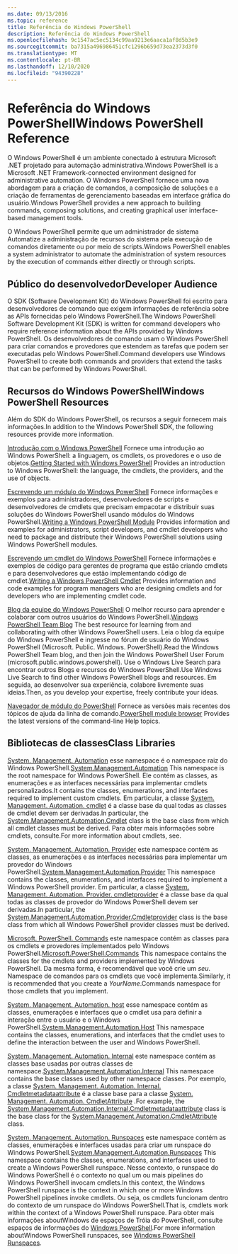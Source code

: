 ```yaml
---
ms.date: 09/13/2016
ms.topic: reference
title: Referência do Windows PowerShell
description: Referência do Windows PowerShell
ms.openlocfilehash: 9c1547ac5ec5134c99aa9213e6aaca1af8d5b3e9
ms.sourcegitcommit: ba7315a496986451cfc1296b659d73ea2373d3f0
ms.translationtype: MT
ms.contentlocale: pt-BR
ms.lasthandoff: 12/10/2020
ms.locfileid: "94390228"
---
```

# <a name="windows-powershell-reference"></a><span data-ttu-id="1d7d9-103">Referência do Windows PowerShell</span><span class="sxs-lookup"><span data-stu-id="1d7d9-103">Windows PowerShell Reference</span></span>

<span data-ttu-id="1d7d9-104">O Windows PowerShell é um ambiente conectado à estrutura Microsoft .NET projetado para automação administrativa.</span><span class="sxs-lookup"><span data-stu-id="1d7d9-104">Windows PowerShell is a Microsoft .NET Framework-connected environment designed for administrative automation.</span></span> <span data-ttu-id="1d7d9-105">O Windows PowerShell fornece uma nova abordagem para a criação de comandos, a composição de soluções e a criação de ferramentas de gerenciamento baseadas em interface gráfica do usuário.</span><span class="sxs-lookup"><span data-stu-id="1d7d9-105">Windows PowerShell provides a new approach to building commands, composing solutions, and creating graphical user interface-based management tools.</span></span>

<span data-ttu-id="1d7d9-106">O Windows PowerShell permite que um administrador de sistema Automatize a administração de recursos do sistema pela execução de comandos diretamente ou por meio de scripts.</span><span class="sxs-lookup"><span data-stu-id="1d7d9-106">Windows PowerShell enables a system administrator to automate the administration of system resources by the execution of commands either directly or through scripts.</span></span>

## <a name="developer-audience"></a><span data-ttu-id="1d7d9-107">Público do desenvolvedor</span><span class="sxs-lookup"><span data-stu-id="1d7d9-107">Developer Audience</span></span>

<span data-ttu-id="1d7d9-108">O SDK (Software Development Kit) do Windows PowerShell foi escrito para desenvolvedores de comando que exigem informações de referência sobre as APIs fornecidas pelo Windows PowerShell.</span><span class="sxs-lookup"><span data-stu-id="1d7d9-108">The Windows PowerShell Software Development Kit (SDK) is written for command developers who require reference information about the APIs provided by Windows PowerShell.</span></span> <span data-ttu-id="1d7d9-109">Os desenvolvedores de comando usam o Windows PowerShell para criar comandos e provedores que estendem as tarefas que podem ser executadas pelo Windows PowerShell.</span><span class="sxs-lookup"><span data-stu-id="1d7d9-109">Command developers use Windows PowerShell to create both commands and providers that extend the tasks that can be performed by Windows PowerShell.</span></span>

## <a name="windows-powershell-resources"></a><span data-ttu-id="1d7d9-110">Recursos do Windows PowerShell</span><span class="sxs-lookup"><span data-stu-id="1d7d9-110">Windows PowerShell Resources</span></span>

<span data-ttu-id="1d7d9-111">Além do SDK do Windows PowerShell, os recursos a seguir fornecem mais informações.</span><span class="sxs-lookup"><span data-stu-id="1d7d9-111">In addition to the Windows PowerShell SDK, the following resources provide more information.</span></span>

<span data-ttu-id="1d7d9-112">[Introdução com o Windows PowerShell](/powershell/scripting/getting-started/getting-started-with-windows-powershell) Fornece uma introdução ao Windows PowerShell: a linguagem, os cmdlets, os provedores e o uso de objetos.</span><span class="sxs-lookup"><span data-stu-id="1d7d9-112">[Getting Started with Windows PowerShell](/powershell/scripting/getting-started/getting-started-with-windows-powershell) Provides an introduction to Windows PowerShell: the language, the cmdlets, the providers, and the use of objects.</span></span>

<span data-ttu-id="1d7d9-113">[Escrevendo um módulo do Windows PowerShell](./module/writing-a-windows-powershell-module.md) Fornece informações e exemplos para administradores, desenvolvedores de scripts e desenvolvedores de cmdlets que precisam empacotar e distribuir suas soluções do Windows PowerShell usando módulos do Windows PowerShell.</span><span class="sxs-lookup"><span data-stu-id="1d7d9-113">[Writing a Windows PowerShell Module](./module/writing-a-windows-powershell-module.md) Provides information and examples for administrators, script developers, and cmdlet developers who need to package and distribute their Windows PowerShell solutions using Windows PowerShell modules.</span></span>

<span data-ttu-id="1d7d9-114">[Escrevendo um cmdlet do Windows PowerShell](./cmdlet/writing-a-windows-powershell-cmdlet.md) Fornece informações e exemplos de código para gerentes de programa que estão criando cmdlets e para desenvolvedores que estão implementando código de cmdlet.</span><span class="sxs-lookup"><span data-stu-id="1d7d9-114">[Writing a Windows PowerShell Cmdlet](./cmdlet/writing-a-windows-powershell-cmdlet.md) Provides information and code examples for program managers who are designing cmdlets and for developers who are implementing cmdlet code.</span></span>

<span data-ttu-id="1d7d9-115">[Blog da equipe do Windows PowerShell](https://devblogs.microsoft.com/powershell/) O melhor recurso para aprender e colaborar com outros usuários do Windows PowerShell.</span><span class="sxs-lookup"><span data-stu-id="1d7d9-115">[Windows PowerShell Team Blog](https://devblogs.microsoft.com/powershell/) The best resource for learning from and collaborating with other Windows PowerShell users.</span></span> <span data-ttu-id="1d7d9-116">Leia o blog da equipe do Windows PowerShell e ingresse no fórum de usuário do Windows PowerShell (Microsoft. Public. Windows. PowerShell).</span><span class="sxs-lookup"><span data-stu-id="1d7d9-116">Read the Windows PowerShell Team blog, and then join the Windows PowerShell User Forum (microsoft.public.windows.powershell).</span></span>
<span data-ttu-id="1d7d9-117">Use o Windows Live Search para encontrar outros Blogs e recursos do Windows PowerShell.</span><span class="sxs-lookup"><span data-stu-id="1d7d9-117">Use Windows Live Search to find other Windows PowerShell blogs and resources.</span></span> <span data-ttu-id="1d7d9-118">Em seguida, ao desenvolver sua experiência, colabore livremente suas ideias.</span><span class="sxs-lookup"><span data-stu-id="1d7d9-118">Then, as you develop your expertise, freely contribute your ideas.</span></span>

<span data-ttu-id="1d7d9-119">[Navegador de módulo do PowerShell](/powershell/module/) Fornece as versões mais recentes dos tópicos de ajuda da linha de comando.</span><span class="sxs-lookup"><span data-stu-id="1d7d9-119">[PowerShell module browser](/powershell/module/) Provides the latest versions of the command-line Help topics.</span></span>

## <a name="class-libraries"></a><span data-ttu-id="1d7d9-120">Bibliotecas de classes</span><span class="sxs-lookup"><span data-stu-id="1d7d9-120">Class Libraries</span></span>

<span data-ttu-id="1d7d9-121">[System. Management. Automation](/dotnet/api/System.Management.Automation) esse namespace é o namespace raiz do Windows PowerShell.</span><span class="sxs-lookup"><span data-stu-id="1d7d9-121">[System.Management.Automation](/dotnet/api/System.Management.Automation) This namespace is the root namespace for Windows PowerShell.</span></span> <span data-ttu-id="1d7d9-122">Ele contém as classes, as enumerações e as interfaces necessárias para implementar cmdlets personalizados.</span><span class="sxs-lookup"><span data-stu-id="1d7d9-122">It contains the classes, enumerations, and interfaces required to implement custom cmdlets.</span></span> <span data-ttu-id="1d7d9-123">Em particular, a classe [System. Management. Automation. cmdlet](/dotnet/api/System.Management.Automation.Cmdlet) é a classe base da qual todas as classes de cmdlet devem ser derivadas.</span><span class="sxs-lookup"><span data-stu-id="1d7d9-123">In particular, the [System.Management.Automation.Cmdlet](/dotnet/api/System.Management.Automation.Cmdlet) class is the base class from which all cmdlet classes must be derived.</span></span> <span data-ttu-id="1d7d9-124">Para obter mais informações sobre cmdlets, consulte.</span><span class="sxs-lookup"><span data-stu-id="1d7d9-124">For more information about cmdlets, see.</span></span>

<span data-ttu-id="1d7d9-125">[System. Management. Automation. Provider](/dotnet/api/System.Management.Automation.Provider) este namespace contém as classes, as enumerações e as interfaces necessárias para implementar um provedor do Windows PowerShell.</span><span class="sxs-lookup"><span data-stu-id="1d7d9-125">[System.Management.Automation.Provider](/dotnet/api/System.Management.Automation.Provider) This namespace contains the classes, enumerations, and interfaces required to implement a Windows PowerShell provider.</span></span> <span data-ttu-id="1d7d9-126">Em particular, a classe [System. Management. Automation. Provider. cmdletprovider](/dotnet/api/System.Management.Automation.Provider.CmdletProvider) é a classe base da qual todas as classes de provedor do Windows PowerShell devem ser derivadas.</span><span class="sxs-lookup"><span data-stu-id="1d7d9-126">In particular, the [System.Management.Automation.Provider.Cmdletprovider](/dotnet/api/System.Management.Automation.Provider.CmdletProvider) class is the base class from which all Windows PowerShell provider classes must be derived.</span></span>

<span data-ttu-id="1d7d9-127">[Microsoft. PowerShell. Commands](/dotnet/api/Microsoft.PowerShell.Commands) este namespace contém as classes para os cmdlets e provedores implementados pelo Windows PowerShell.</span><span class="sxs-lookup"><span data-stu-id="1d7d9-127">[Microsoft.PowerShell.Commands](/dotnet/api/Microsoft.PowerShell.Commands) This namespace contains the classes for the cmdlets and providers implemented by Windows PowerShell.</span></span> <span data-ttu-id="1d7d9-128">Da mesma forma, é recomendável que você crie um *seu*. Namespace de comandos para os cmdlets que você implementa.</span><span class="sxs-lookup"><span data-stu-id="1d7d9-128">Similarly, it is recommended that you create a *YourName*.Commands namespace for those cmdlets that you implement.</span></span>

<span data-ttu-id="1d7d9-129">[System. Management. Automation. host](/dotnet/api/System.Management.Automation.Host) esse namespace contém as classes, enumerações e interfaces que o cmdlet usa para definir a interação entre o usuário e o Windows PowerShell.</span><span class="sxs-lookup"><span data-stu-id="1d7d9-129">[System.Management.Automation.Host](/dotnet/api/System.Management.Automation.Host) This namespace contains the classes, enumerations, and interfaces that the cmdlet uses to define the interaction between the user and Windows PowerShell.</span></span>

<span data-ttu-id="1d7d9-130">[System. Management. Automation. Internal](/dotnet/api/System.Management.Automation.Internal) este namespace contém as classes base usadas por outras classes de namespace.</span><span class="sxs-lookup"><span data-stu-id="1d7d9-130">[System.Management.Automation.Internal](/dotnet/api/System.Management.Automation.Internal) This namespace contains the base classes used by other namespace classes.</span></span> <span data-ttu-id="1d7d9-131">Por exemplo, a classe [System. Management. Automation. Internal. Cmdletmetadataattribute](/dotnet/api/System.Management.Automation.Internal.CmdletMetadataAttribute) é a classe base para a classe [System. Management. Automation. CmdletAttribute](/dotnet/api/System.Management.Automation.CmdletAttribute) .</span><span class="sxs-lookup"><span data-stu-id="1d7d9-131">For example, the [System.Management.Automation.Internal.Cmdletmetadataattribute](/dotnet/api/System.Management.Automation.Internal.CmdletMetadataAttribute) class is the base class for the [System.Management.Automation.CmdletAttribute](/dotnet/api/System.Management.Automation.CmdletAttribute) class.</span></span>

<span data-ttu-id="1d7d9-132">[System. Management. Automation. Runspaces](/dotnet/api/System.Management.Automation.Runspaces) este namespace contém as classes, enumerações e interfaces usadas para criar um runspace do Windows PowerShell.</span><span class="sxs-lookup"><span data-stu-id="1d7d9-132">[System.Management.Automation.Runspaces](/dotnet/api/System.Management.Automation.Runspaces) This namespace contains the classes, enumerations, and interfaces used to create a Windows PowerShell runspace.</span></span> <span data-ttu-id="1d7d9-133">Nesse contexto, o runspace do Windows PowerShell é o contexto no qual um ou mais pipelines do Windows PowerShell invocam cmdlets.</span><span class="sxs-lookup"><span data-stu-id="1d7d9-133">In this context, the Windows PowerShell runspace is the context in which one or more Windows PowerShell pipelines invoke cmdlets.</span></span> <span data-ttu-id="1d7d9-134">Ou seja, os cmdlets funcionam dentro do contexto de um runspace do Windows PowerShell.</span><span class="sxs-lookup"><span data-stu-id="1d7d9-134">That is, cmdlets work within the context of a Windows PowerShell runspace.</span></span> <span data-ttu-id="1d7d9-135">Para obter mais informações aboutWindows de espaços de Tróia do PowerShell, consulte espaços de informações do [Windows PowerShell](hosting/creating-runspaces.md).</span><span class="sxs-lookup"><span data-stu-id="1d7d9-135">For more information aboutWindows PowerShell runspaces, see [Windows PowerShell Runspaces](hosting/creating-runspaces.md).</span></span>
